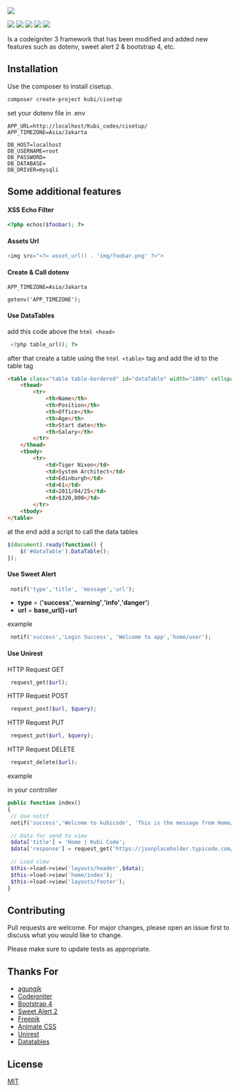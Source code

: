 
![](https://github.com/kubi-codes/cisetup/blob/master/assets/img/kubicode_logo.png)


![](https://img.shields.io/github/stars/kubi-codes/cisetup) ![](https://img.shields.io/github/forks/kubi-codes/cisetup) ![](https://img.shields.io/github/tag/kubi-codes/cisetup) ![](https://img.shields.io/github/release/kubi-codes/cisetup) ![](https://img.shields.io/github/issues/pandaokubi-codes/cisetup)

Is a codeigniter 3 framework that has been modified and added new features such as dotenv, sweet alert 2 & bootstrap 4, etc.

## Installation

Use the composer to install cisetup.

```bash
composer create-project kubi/cisetup
```
set your dotenv file in .env
```dotenv
APP_URL=http://localhost/Kubi_codes/cisetup/
APP_TIMEZONE=Asia/Jakarta

DB_HOST=localhost
DB_USERNAME=root
DB_PASSWORD=
DB_DATABASE=
DB_DRIVER=mysqli
```

## Some additional features

#### XSS Echo Filter
```php
<?php echos($foobar); ?>
```

#### Assets Url
```php
<img src="<?= asset_url() . 'img/foobar.png' ?>">
```

#### Create & Call dotenv

```dotenv
APP_TIMEZONE=Asia/Jakarta
```
```dotenv
getenv('APP_TIMEZONE');
```

#### Use DataTables

add this code above the ```html <head>``` 

```php
 <?php table_url(); ?>   
```
after that create a table using the ```html <table>``` tag and add the id to the table tag
	
```html
<table class="table table-bordered" id="dataTable" width="100%" cellspacing="0">
	<thead>
		<tr>
			<th>Name</th>
			<th>Position</th>
			<th>Office</th>
			<th>Age</th>
			<th>Start date</th>
			<th>Salary</th>
		</tr>
	</thead>
	<tbody>
		<tr>
			<td>Tiger Nixon</td>
			<td>System Architect</td>
			<td>Edinburgh</td>
			<td>61</td>
			<td>2011/04/25</td>
			<td>$320,800</td>
		</tr>
	<tbody>
</table>
```

at the end add a script to call the data tables

```javascript
$(document).ready(function() {
	$('#dataTable').DataTable();
});
```

#### Use Sweet Alert

```php
 notif('type','title', 'message','url');    
```
* **type** = (**'success'**,**'warning'**,**'info'**,**'danger'**)
* **url** = **base_url()**+**url**

example
```php
 notif('success','Login Success', 'Welcome to app','home/user');    
```


#### Use Unirest

HTTP Request GET

```php
 request_get($url);    
```

HTTP Request POST

```php
 request_post($url, $query);
```

HTTP Request PUT

```php
 request_put($url, $query);
```

HTTP Request DELETE

```php
 request_delete($url);
```

example 

in your controller
```php
public function index()
{
 // Use notif
 notif('success','Welcome to kubicode', 'This is the message from Home/index');

 // Data for send to view
 $data['title'] = 'Home | Kubi Code';
 $data['response'] = request_get('https://jsonplaceholder.typicode.com/todos');

 // Load view
 $this->load->view('layouts/header',$data);
 $this->load->view('home/index');
 $this->load->view('layouts/footer');
}
```


## Contributing
Pull requests are welcome. For major changes, please open an issue first to discuss what you would like to change.

Please make sure to update tests as appropriate.

## Thanks For
* [agungjk](https://github.com/agungjk/phpdotenv-for-codeigniter)
* [Codeigniter](https://github.com/bcit-ci/CodeIgniter)
* [Bootstrap 4](https://github.com/twbs/bootstrap)
* [Sweet Alert 2](https://github.com/sweetalert2/sweetalert2)
* [Freepik](https://image.freepik.com/free-vector/error-404-concept-landing-page_23-2148249256.jpg)
* [Animate CSS](https://daneden.github.io/animate.css/)
* [Unirest](http://unirest.io/php.html)
* [Datatables](https://datatables.net/)


## License
[MIT](https://choosealicense.com/licenses/mit/)
